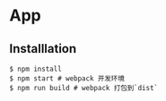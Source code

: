 # App

## Installlation

    $ npm install
    $ npm start # webpack 开发环境
    $ npm run build # webpack 打包到`dist`